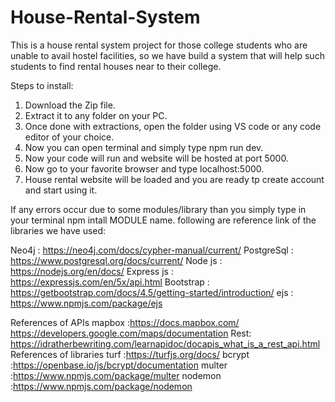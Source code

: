 # House-Rental-System
This is a house rental system project for those college students who are unable to avail hostel facilities, so we have build a system that will help such students to find rental houses near to their college.


Steps to install:
1. Download the Zip file.
2. Extract it to any folder on your PC.
3. Once done with extractions, open the folder using VS code or any code editor of your choice.
4. Now you can open terminal and simply type npm run dev.
5. Now your code will run and website will be hosted at port 5000.
6. Now go to your favorite browser and type localhost:5000.
7. House rental website will be loaded and you are ready tp create account and start using it.



If any errors occur due to some modules/library than you simply type in your terminal npm intall MODULE name.
following are reference link of the libraries we have used:

Neo4j        : https://neo4j.com/docs/cypher-manual/current/
PostgreSql  : https://www.postgresql.org/docs/current/
Node js     : https://nodejs.org/en/docs/
Express js     : https://expressjs.com/en/5x/api.html
Bootstrap      : https://getbootstrap.com/docs/4.5/getting-started/introduction/
ejs : https://www.npmjs.com/package/ejs

References of APIs 
mapbox :https://docs.mapbox.com/
https://developers.google.com/maps/documentation
Rest: https://idratherbewriting.com/learnapidoc/docapis_what_is_a_rest_api.html
References of libraries
turf           :https://turfjs.org/docs/
bcrypt      :https://openbase.io/js/bcrypt/documentation
multer      :https://www.npmjs.com/package/multer
nodemon :https://www.npmjs.com/package/nodemon


